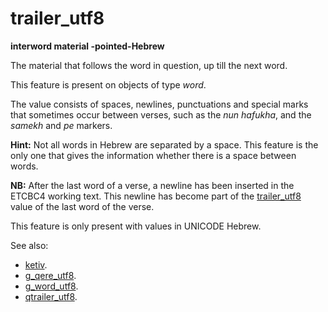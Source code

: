 # trailer_utf8

**interword material -pointed-Hebrew**


The material that follows the word in question, up till the next word.

This feature is present on objects of type *word*.

The value consists of spaces, newlines, punctuations and special marks that sometimes occur between verses, such as the
*nun hafukha*, and the *samekh* and *pe* markers.

**Hint:**
Not all words in Hebrew are separated by a space.
This feature is the only one that gives the information whether there is a
space between words.

**NB:**
After the last word of a verse, a newline has been inserted in the ETCBC4 working text.
This newline has become part of the
[trailer_utf8](trailer_utf8) value of the last word of the verse.

This feature is only present with values in UNICODE Hebrew.

See also:

* [ketiv](ketiv). 
* [g_qere_utf8](g_qere_utf8). 
* [g_word_utf8](g_word_utf8). 
* [qtrailer_utf8](qtrailer_utf8). 
